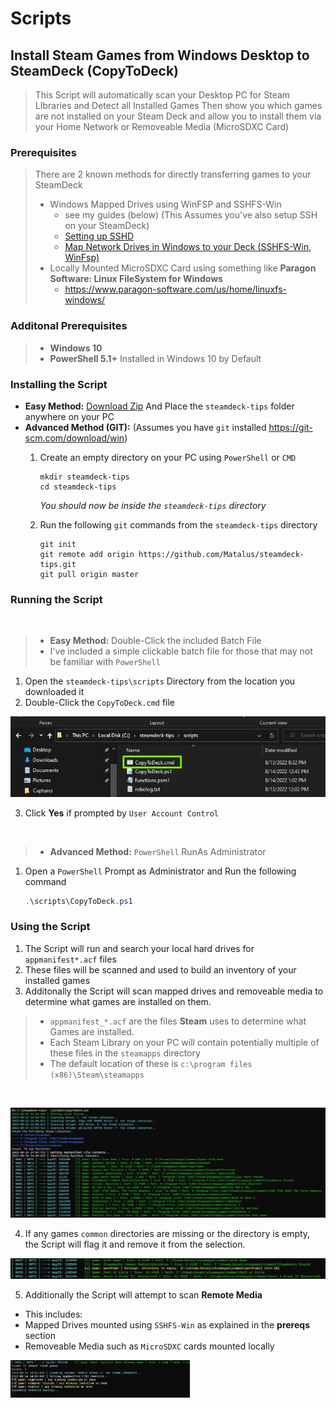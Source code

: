 # Scripts

## Install Steam Games from Windows Desktop to SteamDeck (CopyToDeck)

> This Script will automatically scan your Desktop PC for Steam LIbraries and Detect all Installed Games
> Then show you which games are not installed on your Steam Deck and allow you to install them via your Home Network or Removeable Media (MicroSDXC Card)

### Prerequisites
> There are 2 known methods for directly transferring games to your SteamDeck
> - Windows Mapped Drives using WinFSP and SSHFS-Win 
>   - see my guides (below) (This Assumes you've also setup SSH on your SteamDeck)
>   - [Setting up SSHD](https://github.com/Matalus/steamdeck-tips/blob/main/ssh.md#setting-up-sshd)
>   - [Map Network Drives in Windows to your Deck (SSHFS-Win, WinFsp)](https://github.com/Matalus/steamdeck-tips/blob/main/ssh.md#user-content-map-network-drives-in-windows-to-your-deck-sshfs-win-winfsp)
> - Locally Mounted MicroSDXC Card using something like **Paragon Software: Linux FileSystem for Windows**
>   - https://www.paragon-software.com/us/home/linuxfs-windows/

### Additonal Prerequisites
> - **Windows 10**
> -  **PowerShell 5.1+** Installed in Windows 10 by Default

### Installing the Script
- **Easy Method:** [Download Zip](https://github.com/Matalus/steamdeck-tips/archive/refs/heads/main.zip) And Place the `steamdeck-tips` folder anywhere on your PC
- **Advanced Method (GIT):** (Assumes you have `git` installed https://git-scm.com/download/win)
    1. Create an empty directory on your PC using `PowerShell` or `CMD`  

        ```
        mkdir steamdeck-tips
        cd steamdeck-tips
        ```
        *You should now be inside the `steamdeck-tips` directory*

    2. Run the following `git` commands from the `steamdeck-tips` directory

       ```
       git init
       git remote add origin https://github.com/Matalus/steamdeck-tips.git
       git pull origin master
       ```
### Running the Script

<BR>

> - **Easy Method:** Double-Click the included Batch File
> - I've included a simple clickable batch file for those that may not be familiar with `PowerShell`

1. Open the `steamdeck-tips\scripts` Directory from the location you downloaded it
2. Double-Click the `CopyToDeck.cmd` file

![/images/dbl-click-coptodeckcmd.jpg](/images/dbl-click-copytodeckcmd.jpg)

3. Click **Yes** if prompted by `User Account Control`

<BR>

> - **Advanced Method:** `PowerShell` RunAs Administrator

1. Open a `PowerShell` Prompt as Administrator and Run the following command

    ```PowerShell
    .\scripts\CopyToDeck.ps1
    ```
### Using the Script

1. The Script will run and search your local hard drives for `appmanifest*.acf` files
2. These files will be scanned and used to build an inventory of your installed games
3. Additonally the Script will scan mapped drives and removeable media to determine what games are installed on them.
> - `appmanifest_*.acf` are the files **Steam** uses to determine what Games are installed.
> - Each Steam Library on your PC will contain potentially multiple of these files in the `steamapps` directory
> - The default location of these is `c:\program files (x86)\Steam\steamapps`

<BR>

![/images/script-run-inventory.jpg](/images/script-run-inventory.jpg)

4. If any games `common` directories are missing or the directory is empty, the Script will flag it and remove it from the selection.

![/images/script-run-inventory.jpg](/images/script-run-filesmissing.jpg)

5. Additionally the Script will attempt to scan **Remote Media**
 - This includes:
 - Mapped Drives mounted using `SSHFS-Win` as explained in the **prereqs** section
 - Removeable Media such as `MicroSDXC` cards mounted locally

<img src="/images/script-run-remotescan.jpg" alt="/images/script-run-remotescan.jpg" height="60">




